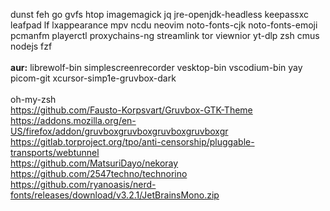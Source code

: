 dunst feh go gvfs htop imagemagick jq jre-openjdk-headless keepassxc leafpad lf lxappearance mpv ncdu neovim noto-fonts-cjk noto-fonts-emoji pcmanfm playerctl proxychains-ng streamlink tor viewnior yt-dlp zsh cmus nodejs fzf<br><br>
**aur:** librewolf-bin simplescreenrecorder vesktop-bin vscodium-bin yay picom-git xcursor-simp1e-gruvbox-dark<br><br>
oh-my-zsh<br>
https://github.com/Fausto-Korpsvart/Gruvbox-GTK-Theme<br>
https://addons.mozilla.org/en-US/firefox/addon/gruvboxgruvboxgruvboxgruvboxgr<br>
https://gitlab.torproject.org/tpo/anti-censorship/pluggable-transports/webtunnel<br>
https://github.com/MatsuriDayo/nekoray<br>
https://github.com/2547techno/technorino<br>
https://github.com/ryanoasis/nerd-fonts/releases/download/v3.2.1/JetBrainsMono.zip<br>
